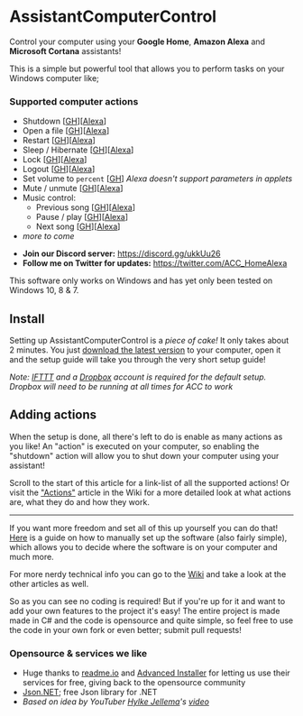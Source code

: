 # AssistantComputerControl
Control your computer using your **Google Home**, **Amazon Alexa** and **Microsoft Cortana** assistants!

This is a simple but powerful tool that allows you to perform tasks on your Windows computer like;
### Supported computer actions
* Shutdown [[GH](https://ifttt.com/applets/W3b7fykE-acc-shut-down-computer)][[Alexa](https://ifttt.com/applets/pCPWA7je-acc-shut-down-computer)]
* Open a file [[GH](https://ifttt.com/applets/Pny8DKBL-acc-open-file-example)][[Alexa](https://ifttt.com/applets/EsP6zWpe-acc-open-file-example)]
* Restart [[GH](https://ifttt.com/applets/nsvdVxZ9-acc-restart-computer)][[Alexa](https://ifttt.com/applets/kkwxdE9T-acc-restart-computer)]
* Sleep / Hibernate [[GH](https://ifttt.com/applets/mEbJCP8F-acc-sleep-computer)][[Alexa](https://ifttt.com/applets/Kagf93wH-acc-sleep-computer)]
* Lock [[GH](https://ifttt.com/applets/epbqzfCa-acc-lock-computer)][[Alexa](https://ifttt.com/applets/Gv9Ts8ip-acc-lock-computer)]
* Logout [[GH](https://ifttt.com/applets/TXr8DLHR-acc-log-out-of-your-computer)][[Alexa](https://ifttt.com/applets/QYJyc8HT-acc-log-out-of-your-computer)]
* Set volume to `percent` [[GH](https://ifttt.com/applets/scgDySn4-acc-set-computer-volume-percent)] _Alexa doesn't support parameters in applets_
* Mute / unmute [[GH](https://ifttt.com/applets/ju6VYneQ-acc-toggle-mute-on-computer)][[Alexa](https://ifttt.com/applets/UZT7hv9a-acc-toggle-mute-on-computer)]
* Music control:
  * Previous song [[GH](https://ifttt.com/applets/qCJL4d9i-acc-play-previous-song-on-computer)][[Alexa](https://ifttt.com/applets/FACuUJKj-acc-play-previous-song-on-computer)]
  * Pause / play [[GH](https://ifttt.com/applets/Wt2uXyAi-acc-play-pause-music-on-computer)][[Alexa](https://ifttt.com/applets/G7ZpsDWM-acc-play-pause-music-on-computer)]
  * Next song [[GH](https://ifttt.com/applets/urhc2Ug8-acc-play-next-song-on-computer)][[Alexa](https://ifttt.com/applets/hq7nxkf3-acc-play-next-song-on-computer)]
* _more to come_

- **Join our Discord server:** https://discord.gg/ukkUu26
- **Follow me on Twitter for updates:** https://twitter.com/ACC_HomeAlexa

This software only works on Windows and has yet only been tested on Windows 10, 8 & 7.

## Install
Setting up AssistantComputerControl is a _piece of cake!_ It only takes about 2 minutes. You just [download the latest version](http://acc.albe.pw/download_latest.php) to your computer, open it and the setup guide will take you through the very short setup guide!

_Note: [IFTTT](https://ifttt.com/) and a [Dropbox](https://www.dropbox.com/) account is required for the default setup. Dropbox will need to be running at all times for ACC to work_

## Adding actions
When the setup is done, all there's left to do is enable as many actions as you like! An "action" is executed on your computer, so enabling the "shutdown" action will allow you to shut down your computer using your assistant!

Scroll to the start of this article for a link-list of all the supported actions!
Or visit the ["Actions"](https://github.com/AlbertMN/HomeComputerControl/wiki/Actions) article in the Wiki for a more detailed look at what actions are, what they do and how they work.

---

If you want more freedom and set all of this up yourself you can do that! [Here](https://github.com/AlbertMN/AssistantComputerControl/wiki/Manual-setup) is a guide on how to manually set up the software (also fairly simple), which allows you to decide where the software is on your computer and much more.

For more nerdy technical info you can go to the [Wiki](https://github.com/AlbertMN/AssistantComputerControl/wiki) and take a look at the other articles as well.

So as you can see no coding is required! But if you're up for it and want to add your own features to the project it's easy! The entire project is made made in C# and the code is opensource and quite simple, so feel free to use the code in your own fork or even better; submit pull requests!

### Opensource & services we like
* Huge thanks to [readme.io](https://readme.io/) and [Advanced Installer](https://www.advancedinstaller.com/) for letting us use their services for free, giving back to the opensource community
* [Json.NET](https://www.newtonsoft.com/json); free Json library for .NET
* _Based on idea by YouTuber [Hylke Jellema](https://www.youtube.com/user/hylke101)'s [video](https://www.youtube.com/watch?v=gOt1IyEAIxA)_
